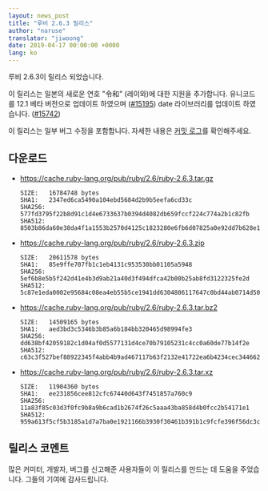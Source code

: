 ```yaml
---
layout: news_post
title: "루비 2.6.3 릴리스"
author: "naruse"
translator: "jiwoong"
date: 2019-04-17 00:00:00 +0000
lang: ko
---
```


루비 2.6.3이 릴리스 되었습니다.

이 릴리스는 일본의 새로운 연호 "令和" (레이와)에 대한 지원을 추가합니다.
유니코드를 12.1 베타 버전으로 업데이트 하였으며 ([#15195](https://bugs.ruby-lang.org/issues/15195)) date 라이브러리를 업데이트 하였습니다. ([#15742](https://bugs.ruby-lang.org/issues/15742))

이 릴리스는 일부 버그 수정을 포함합니다. 자세한 내용은 [커밋 로그](https://github.com/ruby/ruby/compare/v2_6_2...v2_6_3)를 확인해주세요.

## 다운로드

* <https://cache.ruby-lang.org/pub/ruby/2.6/ruby-2.6.3.tar.gz>

      SIZE:   16784748 bytes
      SHA1:   2347ed6ca5490a104ebd5684d2b9b5eefa6cd33c
      SHA256: 577fd3795f22b8d91c1d4e6733637b0394d4082db659fccf224c774a2b1c82fb
      SHA512: 8503b86da60e38da4f1a1553b2570d4125c1823280e6fb6d07825a0e92dd7b628e13147ebde085702cbf5c5eddfe7fa5a2445996bc29164196a53bc917b02112

* <https://cache.ruby-lang.org/pub/ruby/2.6/ruby-2.6.3.zip>

      SIZE:   20611578 bytes
      SHA1:   85e9ffe707fb1c1eb4131c953530bb01105a5948
      SHA256: 5ef6b8e5b5f242d41e4b3d9ab21a40d3f494dfca42b00b25ab8fd3122325fe2d
      SHA512: 5c87e1eda0002e95684c08ea4eb55b5ce1941dd6304806117647c0bd44ab0714d50fe3b24c322a4f5978286a5442ceaa2d141ebe7cfe07198e0a0b876af6c004

* <https://cache.ruby-lang.org/pub/ruby/2.6/ruby-2.6.3.tar.bz2>

      SIZE:   14509165 bytes
      SHA1:   aed3bd3c5346b3b85a6b184bb320465d98994fe3
      SHA256: dd638bf42059182c1d04af0d5577131d4ce70b79105231c4cc0a60de77b14f2e
      SHA512: c63c3f527bef88922345f4abb4b9ad467117b63f2132e41722ea6b4234cec3446626c3338e673065a06d2894feee92472807c284cbe613a442c8fda234ea7f88

* <https://cache.ruby-lang.org/pub/ruby/2.6/ruby-2.6.3.tar.xz>

      SIZE:   11904360 bytes
      SHA1:   ee231856cee812cfc67440d643f7451857a760c9
      SHA256: 11a83f85c03d3f0fc9b8a9b6cad1b2674f26c5aaa43ba858d4b0fcc2b54171e1
      SHA512: 959a613f5cf5b3185a1d7a7ba0e1921166b3930f30461b391b1c9fcfe396f56dc3c736123dfc7b4e72c32a97dc5a1eb1fd7f09bcc3793a3c5526f6644ba421c8

## 릴리스 코멘트

많은 커미터, 개발자, 버그를 신고해준 사용자들이 이 릴리스를 만드는 데 도움을 주었습니다.
그들의 기여에 감사드립니다.
